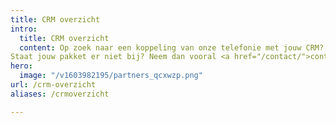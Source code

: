 ```yaml
---
title: CRM overzicht
intro:
  title: CRM overzicht
  content: Op zoek naar een koppeling van onze telefonie met jouw CRM? Bekijk dan in onderstaand overzicht met welke pakketten we nu al een koppeling hebben. 
Staat jouw pakket er niet bij? Neem dan vooral <a href="/contact/">contact</a> met ons op, want dan onderzoeken we de mogelijkheid om ook jouw pakket zo snel mogelijk aan de lijst toe te voegen.
hero:
  image: "/v1603982195/partners_qcxwzp.png"
url: /crm-overzicht
aliases: /crmoverzicht

---
```

